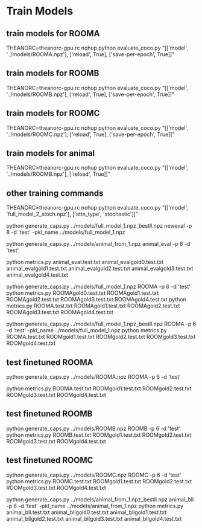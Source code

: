 # Train Models
## train models for ROOMA
THEANORC=theanorc-gpu.rc nohup python evaluate_coco.py "[['model', '../models/ROOMA.npz'], ['reload', True], ['save-per-epoch', True]]"

## train models for ROOMB
THEANORC=theanorc-gpu.rc nohup python evaluate_coco.py "[['model', '../models/ROOMB.npz'], ['reload', True], ['save-per-epoch', True]]"

## train models for ROOMC
THEANORC=theanorc-gpu.rc nohup python evaluate_coco.py "[['model', '../models/ROOMC.npz'], ['reload', True], ['save-per-epoch', True]]"

## train models for animal
THEANORC=theanorc-gpu.rc nohup python evaluate_coco.py "[['model', '../models/ROOMB.npz'], ['reload', True]]"

## other training commands
THEANORC=theanorc-gpu.rc nohup python evaluate_coco.py "[['model', 'full_model_2_stoch.npz'], ['attn_type', 'stochastic']]"




python generate_caps.py ../models/full_model_1.npz_bestll.npz neweval -p 8 -d 'test' -pkl_name ../models/full_model_1.npz

python generate_caps.py ../models/animal_from_1.npz animal_eval -p 8 -d 'test' 

python metrics.py animal_eval.test.txt animal_evalgold0.test.txt animal_evalgold1.test.txt animal_evalgold2.test.txt animal_evalgold3.test.txt animal_evalgold4.test.txt


python generate_caps.py ../models/full_model_1.npz ROOMA -p 6 -d 'test' 
python metrics.py ROOMAgold0.test.txt ROOMAgold1.test.txt ROOMAgold2.test.txt ROOMAgold3.test.txt ROOMAgold4.test.txt
python metrics.py ROOMA.test.txt ROOMAgold1.test.txt ROOMAgold2.test.txt ROOMAgold3.test.txt ROOMAgold4.test.txt

python generate_caps.py ../models/full_model_1.npz_bestll.npz ROOMA -p 6 -d 'test' -pkl_name ../models/full_model_1.npz
python metrics.py ROOMA.test.txt ROOMgold1.test.txt ROOMgold2.test.txt ROOMgold3.test.txt ROOMgold4.test.txt

## test finetuned ROOMA
python generate_caps.py ../models/ROOMA.npz ROOMA -p 6 -d 'test'

python metrics.py ROOMA.test.txt ROOMgold1.test.txt ROOMgold2.test.txt ROOMgold3.test.txt ROOMgold4.test.txt

## test finetuned ROOMB
python generate_caps.py ../models/ROOMB.npz ROOMB -p 6 -d 'test' 
python metrics.py ROOMB.test.txt ROOMgold1.test.txt ROOMgold2.test.txt ROOMgold3.test.txt ROOMgold4.test.txt

## test finetuned ROOMC
python generate_caps.py ../models/ROOMC.npz ROOMC -p 6 -d 'test' 
python metrics.py ROOMC.test.txt ROOMgold1.test.txt ROOMgold2.test.txt ROOMgold3.test.txt ROOMgold4.test.txt

python generate_caps.py ../models/animal_from_1.npz_bestll.npz animal_bll -p 8 -d 'test' -pkl_name ../models/animal_from_1.npz 
python metrics.py animal_bll.test.txt animal_bllgold0.test.txt animal_bllgold1.test.txt animal_bllgold2.test.txt animal_bllgold3.test.txt animal_bllgold4.test.txt
